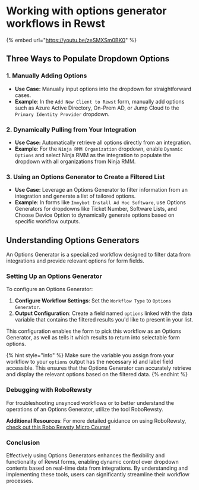 # Working with options generator workflows in Rewst

{% embed url="https://youtu.be/zeSMXSm0BK0" %}

## **Three Ways to Populate Dropdown Options**

### 1. **Manually Adding Options**

* **Use Case:** Manually input options into the dropdown for straightforward cases.
* **Example**: In the `Add New Client to Rewst` form, manually add options such as Azure Active Directory, On-Prem AD, or Jump Cloud to the `Primary Identity Provider` dropdown.

### 2. **Dynamically Pulling from Your Integration**

* **Use Case:** Automatically retrieve all options directly from an integration.
* **Example**: For the `Ninja RMM Organization` dropdown, enable `Dynamic Options` and select Ninja RMM as the integration to populate the dropdown with all organizations from Ninja RMM.

### 3. **Using an Options Generator to Create a Filtered List**

* **Use Case:** Leverage an Options Generator to filter information from an integration and generate a list of tailored options.
* **Example**: In forms like `Immybot Install Ad Hoc Software`, use Options Generators for dropdowns like Ticket Number, Software Lists, and Choose Device Option to dynamically generate options based on specific workflow outputs.

## **Understanding Options Generators**

An Options Generator is a specialized workflow designed to filter data from integrations and provide relevant options for form fields.

### **Setting Up an Options Generator**

To configure an Options Generator:

1. **Configure Workflow Settings**: Set the `Workflow Type` to `Options Generator`.
2. **Output Configuration**: Create a field named `options` linked with the data variable that contains the filtered results you'd like to present in your list.

This configuration enables the form to pick this workflow as an Options Generator, as well as tells it which results to return into selectable form options.

{% hint style="info" %}
Make sure the variable you assign from your workflow to your `options` output has the necessary id and label field accessible. This ensures that the Options Generator can accurately retrieve and display the relevant options based on the filtered data.
{% endhint %}

### **Debugging with RoboRewsty**

For troubleshooting unsynced workflows or to better understand the operations of an Options Generator, utilize the tool RoboRewsty.

**Additional Resources**: For more detailed guidance on using RoboRewsty, [check out this Robo Rewsty Micro Course!](automate-documentation-with-robo-rewsty.md)

### **Conclusion**

Effectively using Options Generators enhances the flexibility and functionality of Rewst forms, enabling dynamic control over dropdown contents based on real-time data from integrations. By understanding and implementing these tools, users can significantly streamline their workflow processes.
